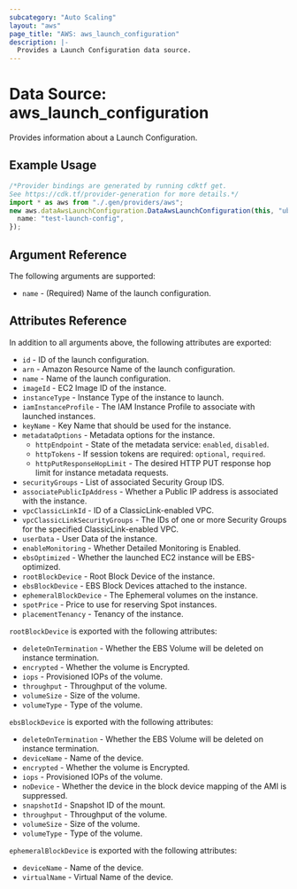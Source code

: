 ```yaml
---
subcategory: "Auto Scaling"
layout: "aws"
page_title: "AWS: aws_launch_configuration"
description: |-
  Provides a Launch Configuration data source.
---
```


# Data Source: aws\_launch\_configuration

Provides information about a Launch Configuration.

## Example Usage

```typescript
/*Provider bindings are generated by running cdktf get.
See https://cdk.tf/provider-generation for more details.*/
import * as aws from "./.gen/providers/aws";
new aws.dataAwsLaunchConfiguration.DataAwsLaunchConfiguration(this, "ubuntu", {
  name: "test-launch-config",
});

```

## Argument Reference

The following arguments are supported:

* `name` - (Required) Name of the launch configuration.

## Attributes Reference

In addition to all arguments above, the following attributes are exported:

* `id` - ID of the launch configuration.
* `arn` - Amazon Resource Name of the launch configuration.
* `name` - Name of the launch configuration.
* `imageId` - EC2 Image ID of the instance.
* `instanceType` - Instance Type of the instance to launch.
* `iamInstanceProfile` - The IAM Instance Profile to associate with launched instances.
* `keyName` - Key Name that should be used for the instance.
* `metadataOptions` - Metadata options for the instance.
  * `httpEndpoint` - State of the metadata service: `enabled`, `disabled`.
  * `httpTokens` - If session tokens are required: `optional`, `required`.
  * `httpPutResponseHopLimit` - The desired HTTP PUT response hop limit for instance metadata requests.
* `securityGroups` - List of associated Security Group IDS.
* `associatePublicIpAddress` - Whether a Public IP address is associated with the instance.
* `vpcClassicLinkId` - ID of a ClassicLink-enabled VPC.
* `vpcClassicLinkSecurityGroups` - The IDs of one or more Security Groups for the specified ClassicLink-enabled VPC.
* `userData` - User Data of the instance.
* `enableMonitoring` - Whether Detailed Monitoring is Enabled.
* `ebsOptimized` - Whether the launched EC2 instance will be EBS-optimized.
* `rootBlockDevice` - Root Block Device of the instance.
* `ebsBlockDevice` - EBS Block Devices attached to the instance.
* `ephemeralBlockDevice` - The Ephemeral volumes on the instance.
* `spotPrice` - Price to use for reserving Spot instances.
* `placementTenancy` - Tenancy of the instance.

`rootBlockDevice` is exported with the following attributes:

* `deleteOnTermination` - Whether the EBS Volume will be deleted on instance termination.
* `encrypted` - Whether the volume is Encrypted.
* `iops` - Provisioned IOPs of the volume.
* `throughput` - Throughput of the volume.
* `volumeSize` - Size of the volume.
* `volumeType` - Type of the volume.

`ebsBlockDevice` is exported with the following attributes:

* `deleteOnTermination` - Whether the EBS Volume will be deleted on instance termination.
* `deviceName` - Name of the device.
* `encrypted` - Whether the volume is Encrypted.
* `iops` - Provisioned IOPs of the volume.
* `noDevice` - Whether the device in the block device mapping of the AMI is suppressed.
* `snapshotId` - Snapshot ID of the mount.
* `throughput` - Throughput of the volume.
* `volumeSize` - Size of the volume.
* `volumeType` - Type of the volume.

`ephemeralBlockDevice` is exported with the following attributes:

* `deviceName` - Name of the device.
* `virtualName` - Virtual Name of the device.
